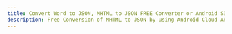 ---title: Convert Word to JSON, MHTML to JSON FREE Converter or Android SDKdescription: Free Conversion of MHTML to JSON by using Android Cloud APIs & SDKs. Also Create, Edit & Render Microsoft Word & OpenOffice documents in the Cloud.---